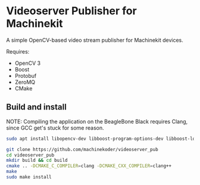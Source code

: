 # Videoserver Publisher for Machinekit

A simple OpenCV-based video stream publisher for Machinekit devices.

Requires:
* OpenCV 3
* Boost
* Protobuf
* ZeroMQ
* CMake

## Build and install
NOTE: Compiling the application on the BeagleBone Black requires Clang, since GCC get's stuck for some reason.

```bash
sudo apt install libopencv-dev libboost-program-options-dev libboost-log-dev protobuf-compiler clang
```

```bash
git clone https://github.com/machinekoder/videoserver_pub
cd videoserver_pub
mkdir build && cd build
cmake .. -DCMAKE_C_COMPILER=clang -DCMAKE_CXX_COMPILER=clang++
make
sudo make install
```
